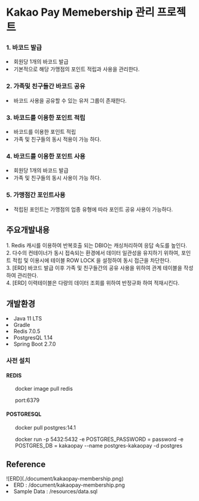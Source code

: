<h1>Kakao Pay Memebership 관리 프로젝트</h1>

<h3>1. 바코드 발급</h3>
<li>회원당 1개의 바코드 발급</li>
<li>기본적으로 해당 가맹점의 포인트 적립과 사용을 관리한다.</li>

<h3>2. 가족및 친구들간 바코드 공유</h3>
<li>바코드 사용을 공유할 수 있는 유저 그룹이 존재한다.</li>

<h3>3. 바코드를 이용한 포인트 적립</h3>
<li>바코드를 이용한 포인트 적립</li>
<li>가족 및 친구들의 동시 적용이 가능 하다.</li>

<h3>4. 바코드를 이용한 포인트 사용</h3>
<li>회원당 1개의 바코드 발급</li>
<li>가족 및 친구들의 동시 사용이 가능 하다.</li>

<h3>5. 가맹점간 포인트사용</h3>
<li>적립된 포인트는 가맹점의 업종 유형에 따라 포인트 공유 사용이 가능하다.</li>

<h2>주요개발내용</h2>
1. Redis 캐시를 이용하여 반복호출 되는 DBIO는 캐싱처리하여 응답 속도를 높인다.<br/>
2. 다수의 컨테이너가 동시 접속되는 환경에서 데이터 일관성을 유지하기 위하여, 포인트 적립 및 이용시에 테이블 ROW LOCK 을 설정하여 동시 접근을 차단한다.<br/> 
3. [ERD] 바코드 발급 이후 가족 및 친구들간의 공유 사용을 위하여 관계 테이블을 작성하여 관리한다.<br/>
4. [ERD] 이력테이블은 다량의 데이터 조회를 위하여 반정규화 하여 적재시킨다.<br/>

<h2>개발환경</h2>
<li>Java 11 LTS</li>
<li>Gradle</li>
<li>Redis 7.0.5</li>
<li>PostgresQL 1.14</li>
<li>Spring Boot 2.7.0</li>

<h3> 사전 설치 </h3>
<h4>REDIS</h4>
    <ol>docker image pull redis</ol>
    <ol>port:6379</ol>
    
<h4>POSTGRESQL</h4>
    <ol>docker pull postgres:14.1</ol>
    <ol>docker run -p 5432:5432 -e POSTGRES_PASSWORD = password
-e POSTGRES_DB = kakaopay --name postgres-kakaopay -d postgres</ol>

<h2>Reference</h2>
![ERD](./document/kakaopay-membership.png)
<li>ERD : /document/kakaopay-membership.png </li>
<li>Sample Data : /resources/data.sql </li>